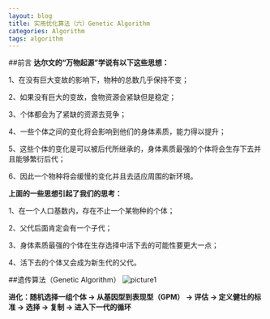 ```yaml
---
layout: blog
title: 实用优化算法（六）Genetic Algorithm
categories: Algorithm
tags: algorithm
---
```

##前言
**达尔文的“万物起源”学说有以下这些思想：**

1、在没有巨大变故的影响下，物种的总数几乎保持不变；

2、如果没有巨大的变故，食物资源会紧缺但是稳定；

3、个体都会为了紧缺的资源去竞争；

4、一些个体之间的变化将会影响到他们的身体素质，能力得以提升；

5、这些个体的变化是可以被后代所继承的，身体素质最强的个体将会生存下去并且能够繁衍后代；

6、因此一个物种将会缓慢的变化并且去适应周围的新环境。

**上面的一些思想引起了我们的思考：**

1、在一个人口基数内，存在不止一个某物种的个体；

2、父代后面肯定会有一个子代；

3、身体素质最强的个体在生存选择中活下去的可能性要更大一点；

4、活下去的个体又会成为新生代的父代。

##遗传算法（Genetic Algorithm）
![picture1]({{site.baseurl}}/resource/2014-11-02-01.png "example_pic")

**进化：随机选择一组个体 -> 从基因型到表现型（GPM） -> 评估 -> 定义健壮的标准 -> 选择 -> 复制 -> 进入下一代的循环**




